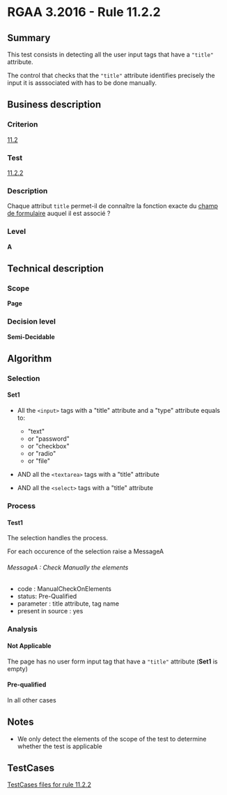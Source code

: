 # RGAA 3.2016 - Rule 11.2.2

## Summary
This test consists in detecting all the user input tags that have a `"title"` attribute.

The control that checks that the `"title"` attribute identifies precisely the input it is asssociated with has to be done manually.

## Business description

### Criterion
[11.2](http://references.modernisation.gouv.fr/rgaa-accessibilite/criteres.html#crit-11-2)

### Test
[11.2.2](http://references.modernisation.gouv.fr/rgaa-accessibilite/criteres.html#test-11-2-2)

### Description
<div lang="fr">Chaque attribut <code lang="en">title</code> permet-il de conna&#xEE;tre la fonction exacte du <a href="http://references.modernisation.gouv.fr/rgaa-accessibilite/glossaire.html#champ-de-saisie-de-formulaire">champ de formulaire</a> auquel il est associ&#xE9;&nbsp;?</div>

### Level
**A**

## Technical description

### Scope
**Page**

### Decision level
**Semi-Decidable**

## Algorithm

### Selection

#### Set1

-   All the `<input>` tags with a "title" attribute and a "type"
    attribute equals to:
    -   "text"
    -   or "password"
    -   or "checkbox"
    -   or "radio"
    -   or "file"

-   AND all the `<textarea>` tags with a "title" attribute
-   AND all the `<select>` tags with a "title" attribute

### Process

#### Test1

The selection handles the process.

For each occurence of the selection raise a MessageA

###### MessageA : Check Manually the elements

-   code : ManualCheckOnElements
-   status: Pre-Qualified
-   parameter : title attribute, tag name
-   present in source : yes

### Analysis

#### Not Applicable

The page has no user form input tag that have a `"title"` attribute (**Set1** is empty)

#### Pre-qualified

In all other cases

## Notes

-   We only detect the elements of the scope of the test to determine
    whether the test is applicable




##  TestCases

[TestCases files for rule 11.2.2](https://github.com/Asqatasun/Asqatasun/tree/develop/rules/rules-rgaa3.2016/src/test/resources/testcases/rgaa32016/Rgaa32016Rule110202/)


